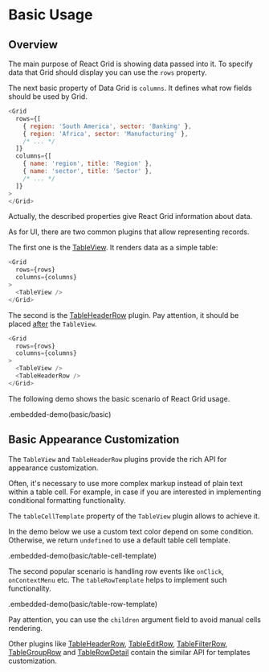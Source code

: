 # Basic Usage

## Overview

The main purpose of React Grid is showing data passed into it. To specify data that Grid should display you can use the `rows` property.

The next basic property of Data Grid is `columns`. It defines what row fields should be used by Grid.

```js
<Grid
  rows={[
    { region: 'South America', sector: 'Banking' },
    { region: 'Africa', sector: 'Manufacturing' },
    /* ... */
  ]}
  columns={[
    { name: 'region', title: 'Region' },
    { name: 'sector', title: 'Sector' },
    /* ... */
  ]}
>
</Grid>
```

Actually, the described properties give React Grid information about data.

As for UI, there are two common plugins that allow representing records.

The first one is the [TableView](../reference/table-view.md). It renders data as a simple table:


```js
<Grid
  rows={rows}
  columns={columns}
>
  <TableView />
</Grid>
```

The second is the [TableHeaderRow](../reference/table-header-row.md) plugin. Pay attention, it should be placed [after](plugin-overview.md#plugin-order) the `TableView`.

```js
<Grid
  rows={rows}
  columns={columns}
>
  <TableView />
  <TableHeaderRow />
</Grid>
```

The following demo shows the basic scenario of React Grid usage.

.embedded-demo(basic/basic)

## Basic Appearance Customization

The `TableView` and `TableHeaderRow` plugins provide the rich API for appearance customization.

Often, it's necessary to use more complex markup instead of plain text within a table cell. For example, in case if you are interested in implementing conditional formatting functionality.

The `tableCellTemplate` property of the `TableView` plugin allows to achieve it.

In the demo below we use a custom text color depend on some condition. Otherwise, we return `undefined` to use a default table cell template.

.embedded-demo(basic/table-cell-template)

The second popular scenario is handling row events like `onClick`, `onContextMenu` etc. The `tableRowTemplate` helps to implement such functionality.

.embedded-demo(basic/table-row-template)

Pay attention, you can use the `children` argument field to avoid manual cells rendering.

Other plugins like [TableHeaderRow](../reference/table-header-row.md), [TableEditRow](../reference/table-edit-row.md), [TableFilterRow](../reference/table-filter-row.md), [TableGroupRow](../reference/table-group-row.md) and [TableRowDetail](../reference/table-row-detail.md) contain the similar API for templates customization.
